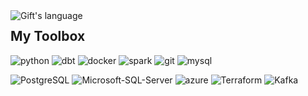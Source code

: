 <img align="left" src="https://github-readme-stats-sigma-five.vercel.app/api/top-langs?username=johanfrykebrant&langs_count=10&show_icons=true&locale=en&layout=compact&theme=dark&count_private=true&layout=compact" alt="Gift's language"/>
 
## My Toolbox 
<p style='text-align: right;'>
  
![python](https://img.shields.io/static/v1?logo=python&label=&message=python&color=36465D&logoColor=AAA&style=flat-square&link=)
![dbt](https://img.shields.io/static/v1?logo=dbt&label=&message=dbt&color=36465D&logoColor=AAA&style=flat-square&link=)
![docker](https://img.shields.io/static/v1?logo=docker&label=&message=docker&color=36465D&logoColor=AAA&style=flat-square)
![spark](https://img.shields.io/static/v1?logo=apache-spark&label=&message=spark&color=36465D&logoColor=AAA&style=flat-square)
![git](https://img.shields.io/static/v1?logo=git&label=&message=git&color=36465D&logoColor=AAA&style=flat-square)
![mysql](https://img.shields.io/static/v1?logo=mysql&label=&message=mysql&color=36465D&logoColor=AAA&style=flat-square&link=)
 
![PostgreSQL](https://img.shields.io/static/v1?logo=PostgreSQL&label=&message=PostgreSQL&color=36465D&logoColor=AAA&style=flat-square&link=)
![Microsoft-SQL-Server](https://img.shields.io/static/v1?logo=Microsoft-SQL-Server&label=&message=mssql&color=36465D&logoColor=AAA&style=flat-square&link=)
![azure](https://img.shields.io/static/v1?logo=microsoft-azure&label=&message=azure&color=36465D&logoColor=AAA&style=flat-square)
![Terraform](https://img.shields.io/static/v1?logo=terraform&label=&message=terraform&color=36465D&logoColor=AAA&style=flat-square&link=)
![Kafka](https://img.shields.io/static/v1?logo=apache-kafka&label=&message=kafka&color=36465D&logoColor=AAA&style=flat-square&link=)

</p>
